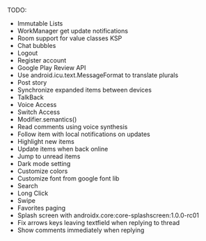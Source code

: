 TODO:
 + Immutable Lists
 + WorkManager get update notifications
 + Room support for value classes KSP
 + Chat bubbles
 + Logout
 + Register account
 + Google Play Review API
 + Use android.icu.text.MessageFormat to translate plurals
 + Post story
 + Synchronize expanded items between devices
 + TalkBack
 + Voice Access
 + Switch Access
 + Modifier.semantics()
 + Read comments using voice synthesis
 + Follow item with local notifications on updates
 + Highlight new items
 + Update items when back online
 + Jump to unread items
 + Dark mode setting
 + Customize colors
 + Customize font from google font lib
 + Search
 + Long Click
 + Swipe
 + Favorites paging
 + Splash screen with androidx.core:core-splashscreen:1.0.0-rc01
 + Fix arrows keys leaving textfield when replying to thread
 + Show comments immediately when replying
